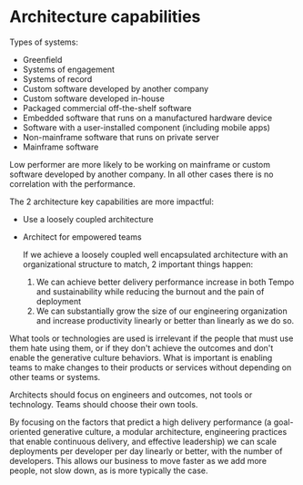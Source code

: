 # Architecture capabilities

Types of systems:
* Greenfield
* Systems of engagement
* Systems of record
* Custom software developed by another company
* Custom software developed in-house
* Packaged commercial off-the-shelf software
* Embedded software that runs on a manufactured hardware device
* Software with a user-installed component (including mobile apps)
* Non-mainframe software that runs on private server
* Mainframe software

Low performer are more likely to be working on mainframe or custom software developed by another company.
In all other cases there is no correlation with the performance.

The 2 architecture key capabilities are more impactful:

* Use a loosely coupled architecture
* Architect for empowered teams

   If we achieve a loosely coupled well encapsulated architecture with an organizational structure to match, 2 important things happen:
   
   1. We can achieve better delivery performance increase in both Tempo and sustainability while reducing the burnout and the pain of deployment 
   2. We can substantially grow the size of our engineering organization and increase productivity linearly or better than linearly as we do so.

What tools or technologies are used is irrelevant if the people that must use them hate using them, or if they don't achieve the outcomes and don't enable the generative culture behaviors.
What is important is enabling teams to make changes to their products or services without depending on other teams or systems.

Architects should focus on engineers and outcomes, not tools or technology. Teams should choose their own tools.

By focusing on the factors that predict a high delivery performance (a goal-oriented generative culture, a modular architecture, engineering practices that enable continuous delivery, and effective leadership) we can scale deployments per developer per day linearly or better, with the number of developers. This allows our business to move faster as we add more people, not slow down, as is more typically the case. 

